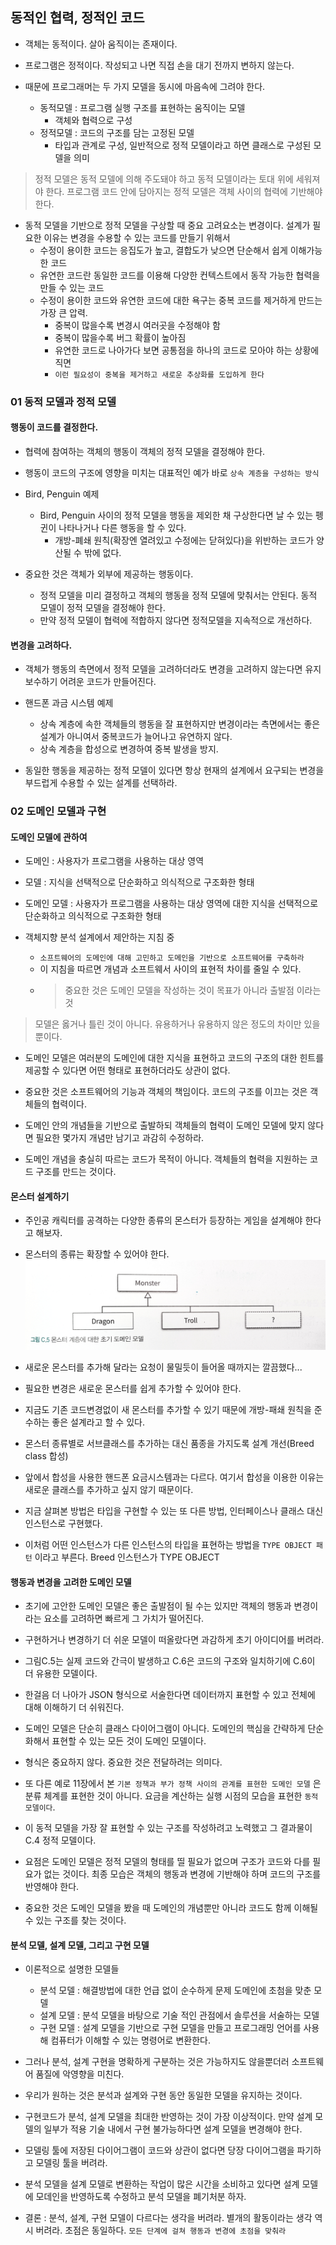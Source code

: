 
## 동적인 협력, 정적인 코드 

- 객체는 동적이다. 살아 움직이는 존재이다.
- 프로그램은 정적이다. 작성되고 나면 직접 손을 대기 전까지 변하지 않는다. 
   
- 때문에 프로그래머는 두 가지 모델을 동시에 마음속에 그려야 한다.
  - 동적모델 : 프로그램 실행 구조를 표현하는 움직이는 모델
    - 객체와 협력으로 구성
  - 정적모델 : 코드의 구조를 담는 고정된 모델
    - 타입과 관계로 구성, 일반적으로 정적 모델이라고 하면 클래스로 구성된 모델을 의미

> 정적 모델은 동적 모델에 의해 주도돼야 하고 동적 모델이라는 토대 위에 세워져야 한다. 프로그램 코드 안에 담아지는 정적 모델은 객체 사이의 협력에 기반해야 한다. 

- 동적 모델을 기반으로 정적 모델을 구상할 때 중요 고려요소는 변경이다. 설계가 필요한 이유는 변경을 수용할 수 있는 코드를 만들기 위해서
  - 수정이 용이한 코드는 응집도가 높고, 결합도가 낮으면 단순해서 쉽게 이해가능한 코드
  - 유연한 코드란 동일한 코드를 이용해 다양한 컨텍스트에서 동작 가능한 협력을 만들 수 있는 코드 
  - 수정이 용이한 코드와 유연한 코드에 대한 욕구는 중복 코드를 제거하게 만드는 가장 큰 압력.
    - 중복이 많을수록 변경시 여러곳을 수정해야 함
    - 중복이 많을수록 버그 확률이 높아짐
    - 유연한 코드로 나아가다 보면 공통점을 하나의 코드로 모아야 하는 상황에 직면
    - `이런 필요성이 중복을 제거하고 새로운 추상화를 도입하게 한다`

### 01 동적 모델과 정적 모델

#### 행동이 코드를 결정한다. 

- 협력에 참여하는 객체의 행동이 객체의 정적 모델을 결정해야 한다. 
- 행동이 코드의 구조에 영향을 미치는 대표적인 예가 바로 `상속 계층을 구성하는 방식`

- Bird, Penguin 예제
  - Bird, Penguin 사이의 정적 모델을 행동을 제외한 채 구상한다면 날 수 있는 펭귄이 나타나거나 다른 행동을 할 수 있다.
    - 개방-폐쇄 원칙(확장엔 열려있고 수정에는 닫혀있다)을 위반하는 코드가 양산될 수 밖에 없다. 

- 중요한 것은 객체가 외부에 제공하는 행동이다.
  - 정적 모델을 미리 결정하고 객체의 행동을 정적 모델에 맞춰서는 안된다. 동적 모델이 정적 모델을 결정해야 한다. 
  - 만약 정적 모델이 협력에 적합하지 않다면 정적모델을 지속적으로 개선하다. 

#### 변경을 고려하다. 

- 객체가 행동의 측면에서 정적 모델을 고려하더라도 변경을 고려하지 않는다면 유지 보수하기 어려운 코드가 만들어진다. 

- 핸드폰 과금 시스템 예제
  - 상속 계층에 속한 객체들의 행동을 잘 표현하지만 변경이라는 측면에서는 좋은 설계가 아니여서 중복코드가 늘어나고 유연하지 않다.
  - 상속 계층을 합성으로 변경하여 중복 발생을 방지. 

- 동일한 행동을 제공하는 정적 모델이 있다면 항상 현재의 설계에서 요구되는 변경을 부드럽게 수용할 수 있는 설계를 선택하라.

### 02 도메인 모델과 구현

#### 도메인 모델에 관하여

- 도메인 : 사용자가 프로그램을 사용하는 대상 영역
- 모델 : 지식을 선택적으로 단순화하고 의식적으로 구조화한 형태
- 도메인 모델 : 사용자가 프로그램을 사용하는 대상 영역에 대한 지식을 선택적으로 단순화하고 의식적으로 구조화한 형태

- 객체지향 분석 설계에서 제안하는 지침 중 
  - `소프트웨어의 도메인에 대해 고민하고 도메인을 기반으로 소프트웨어를 구축하라`
  - 이 지침을 따르면 개념과 소프트웨서 사이의 표현적 차이를 줄일 수 있다. 
  - > 중요한 것은 도메인 모델을 작성하는 것이 목표가 아니라 출발점 이라는 것
  
> 모델은 옳거나 틀린 것이 아니다. 유용하거나 유용하지 않은 정도의 차이만 있을 뿐이다.

- 도메인 모델은 여러분의 도메인에 대한 지식을 표현하고 코드의 구조의 대한 힌트를 제공할 수 있다면 어떤 형태로 표현하더라도 상관이 없다. 
  
- 중요한 것은 소프트웨어의 기능과 객체의 책임이다. 코드의 구조를 이끄는 것은 객체들의 협력이다.
- 도메인 안의 개념들을 기반으로 출발하되 객체들의 협력이 도메인 모델에 맞지 않다면 필요한 몇가지 개념만 남기고 과감히 수정하라.

- 도메인 개념을 충실히 따르는 코드가 목적이 아니다. 객체들의 협력을 지원하는 코드 구조를 만드는 것이다. 

#### 몬스터 설계하기 

- 주인공 캐릭터를 공격하는 다양한 종류의 몬스터가 등장하는 게임을 설계해야 한다고 해보자.
- 몬스터의 종류는 확장할 수 있어야 한다. 
  ![도메인모멜](./img/부록C_1.jpg)

- 새로운 몬스터를 추가해 달라는 요청이 물밀듯이 들어올 때까지는 깔끔했다...
- 필요한 변경은 새로운 몬스터를 쉽게 추가할 수 있어야 한다. 
- 지금도 기존 코드변경없이 새 몬스터를 추가할 수 있기 때문에 개방-패쇄 원칙을 준수하는 좋은 설계라고 할 수 있다. 

- 몬스터 종류별로 서브클래스를 추가하는 대신 품종을 가지도록 설계 개선(Breed class 합성)
- 앞에서 합성을 사용한 핸드폰 요금시스템과는 다르다. 여기서 합성을 이용한 이유는 새로운 클래스를 추가하고 싶지 않기 때문이다. 

- 지금 살펴본 방법은 타입을 구현할 수 있는 또 다른 방법, 인터페이스나 클래스 대신 인스턴스로 구현했다. 

- 이처럼 어떤 인스턴스가 다른 인스턴스의 타입을 표현하는 방법을 `TYPE OBJECT 패턴` 이라고 부른다. Breed 인스턴스가 TYPE OBJECT

#### 행동과 변경을 고려한 도메인 모델

- 초기에 고안한 도메인 모델은 좋은 출발점이 될 수는 있지만 객체의 행동과 변경이라는 요소를 고려하면 빠르게 그 가치가 떨어진다.
- 구현하거나 변경하기 더 쉬운 모델이 떠올랐다면 과감하게 초기 아이디어를 버려라. 

- 그림C.5는 실제 코드와 간극이 발생하고 C.6은 코드의 구조와 일치하기에 C.6이 더 유용한 모델이다.

- 한걸음 더 나아가 JSON 형식으로 서술한다면 데이터까지 표현할 수 있고 전체에 대해 이해하기 더 쉬워진다.

- 도메인 모델은 단순히 클래스 다이어그램이 아니다. 도메인의 핵심을 간략하게 단순화해서 표현할 수 있는 모든 것이 도메인 모델이다. 

- 형식은 중요하지 않다. 중요한 것은 전달하려는 의미다. 

- 또 다른 예로 11장에서 본 `기본 정책과 부가 정책 사이의 관계를 표현한 도메인 모델` 은 분류 체계를 표현한 것이 아니다. 요금을 계산하는 실행 시점의 모습을 표현한 `동적 모델이다`. 

- 이 동적 모델을 가장 잘 표현할 수 있는 구조를 작성하려고 노력했고 그 결과물이 C.4 정적 모델이다. 

- 요점은 도메인 모델은 정적 모델의 형태를 띨 필요가 없으며 구조가 코드와 다를 필요가 없는 것이다. 최종 모습은 객체의 행동과 변경에 기반해야 하며 코드의 구조를 반영해야 한다. 

- 중요한 것은 도메인 모델을 봤을 때 도메인의 개념뿐만 아니라 코드도 함께 이해될 수 있는 구조를 찾는 것이다. 

#### 분석 모델, 설계 모델, 그리고 구현 모델

- 이론적으로 설명한 모델들
  - 분석 모델 : 해결방법에 대한 언급 없이 순수하게 문제 도메인에 초첨을 맞춘 모델
  - 설계 모델 : 분석 모델을 바탕으로 기술 적인 관점에서 솔루션을 서술하는 모델
  - 구현 모델 : 설계 모델을 기반으로 구현 모델을 만들고 프로그래밍 언어를 사용해 컴퓨터가 이해할 수 있는 명령어로 변환한다. 

- 그러나 분석, 설계 구현을 명확하게 구분하는 것은 가능하지도 않을뿐더러 소프트웨어 품질에 악영향을 미친다. 
- 우리가 원하는 것은 분석과 설계와 구현 동안 동일한 모델을 유지하는 것이다. 

- 구현코드가 분석, 설계 모델을 최대한 반영하는 것이 가장 이상적이다. 만약 설계 모델의 일부가 적용 기술 내에서 구현 불가능하다면 설계 모델을 변경해야 한다. 

- 모델링 툴에 저장된 다이어그램이 코드와 상관이 없다면 당장 다이어그램을 파기하고 모델링 툴을 버려라. 

- 분석 모델을 설계 모델로 변환하는 작업이 많은 시간을 소비하고 있다면 설계 모델에 모데인을 반영하도록 수정하고 분석 모델을 폐기처분 하자.

- 결론 : 분석, 설계, 구현 모델이 다르다는 생각을 버려라. 별개의 활동이라는 생각 역시 버려라. 초점은 동일하다. `모든 단계에 걸쳐 행동과 변경에 초점을 맞춰라`
